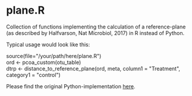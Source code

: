 # plane.R
Collection of functions implementing the calculation of a reference-plane (as described by Halfvarson, Nat Microbiol, 2017) in R instead of Python.

Typical usage would look like this:

source(file="/your/path/here/plane.R")  
ord <- pcoa_custom(otu_table)  
dtrp <- distance_to_reference_plane(ord, meta, column1 = "Treatment", category1 = "control")

Please find the original Python-implementation [here](https://github.com/ElDeveloper/reference-plane).

